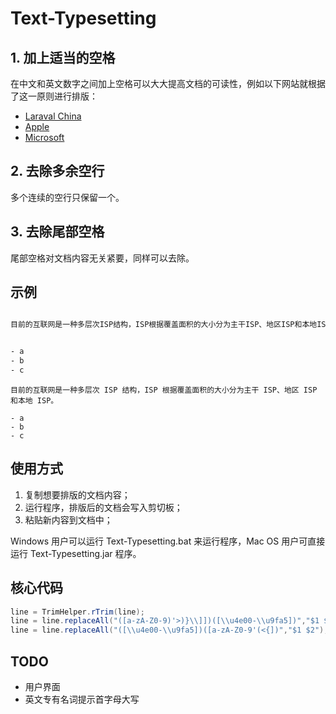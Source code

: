 # Text-Typesetting

## 1. 加上适当的空格

在中文和英文数字之间加上空格可以大大提高文档的可读性，例如以下网站就根据了这一原则进行排版：

- [Laraval China](https://laravel-china.org/)
- [Apple](https://www.apple.com/cn/)
- [Microsoft](https://www.microsoft.com/zh-cn/)

## 2. 去除多余空行

多个连续的空行只保留一个。

## 3. 去除尾部空格

尾部空格对文档内容无关紧要，同样可以去除。


## 示例


```html

目前的互联网是一种多层次ISP结构，ISP根据覆盖面积的大小分为主干ISP、地区ISP和本地ISP。


- a
- b
- c
```

```
目前的互联网是一种多层次 ISP 结构，ISP 根据覆盖面积的大小分为主干 ISP、地区 ISP 和本地 ISP。

- a
- b
- c
```

## 使用方式

1. 复制想要排版的文档内容；
2. 运行程序，排版后的文档会写入剪切板；
3. 粘贴新内容到文档中；

Windows 用户可以运行 Text-Typesetting.bat 来运行程序，Mac OS 用户可直接运行 Text-Typesetting.jar 程序。

## 核心代码

```java
line = TrimHelper.rTrim(line);
line = line.replaceAll("([a-zA-Z0-9)'>)}\\]])([\\u4e00-\\u9fa5])","$1 $2");
line = line.replaceAll("([\\u4e00-\\u9fa5])([a-zA-Z0-9'(<{])","$1 $2");
```

## TODO

- 用户界面
- 英文专有名词提示首字母大写
